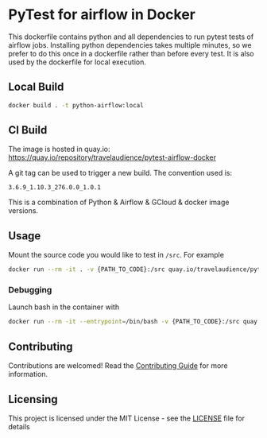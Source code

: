 # PyTest for airflow in Docker

This dockerfile contains python and all dependencies to run pytest tests of airflow jobs.
Installing python dependencies takes multiple minutes, so we prefer to do this once in a dockerfile rather than before every test. It is also used by the dockerfile for local execution.

## Local Build

```bash
docker build . -t python-airflow:local
```

## CI Build

The image is hosted in quay.io: https://quay.io/repository/travelaudience/pytest-airflow-docker

A git tag can be used to trigger a new build. The convention used is:
```
3.6.9_1.10.3_276.0.0_1.0.1
```
This is a combination of Python & Airflow & GCloud & docker image versions.


## Usage

Mount the source code you would like to test in `/src`. For example

```bash
docker run --rm -it . -v {PATH_TO_CODE}:/src quay.io/travelaudience/pytest-airflow-docker:3.6.9_1.10.3_273.0.0
```

### Debugging

Launch bash in the container with

```bash
docker run --rm -it --entrypoint=/bin/bash -v {PATH_TO_CODE}:/src quay.io/travelaudience/pytest-airflow-docker:3.6.9_1.10.3_273.0.0
```


## Contributing

Contributions are welcomed! Read the [Contributing Guide](CONTRIBUTING.md) for more information.

## Licensing

This project is licensed under the MIT License - see the [LICENSE](LICENSE) file for details

